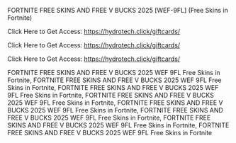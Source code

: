 FORTNITE FREE SKINS AND FREE V BUCKS 2025 [WEF-9FL] (Free Skins in Fortnite)

Click Here to Get Access: https://hydrotech.click/giftcards/

Click Here to Get Access: https://hydrotech.click/giftcards/

Click Here to Get Access: https://hydrotech.click/giftcards/

FORTNITE FREE SKINS AND FREE V BUCKS 2025 WEF 9FL Free Skins in Fortnite, FORTNITE FREE SKINS AND FREE V BUCKS 2025 WEF 9FL Free Skins in Fortnite, FORTNITE FREE SKINS AND FREE V BUCKS 2025 WEF 9FL Free Skins in Fortnite, FORTNITE FREE SKINS AND FREE V BUCKS 2025 WEF 9FL Free Skins in Fortnite, FORTNITE FREE SKINS AND FREE V BUCKS 2025 WEF 9FL Free Skins in Fortnite, FORTNITE FREE SKINS AND FREE V BUCKS 2025 WEF 9FL Free Skins in Fortnite, FORTNITE FREE SKINS AND FREE V BUCKS 2025 WEF 9FL Free Skins in Fortnite, FORTNITE FREE SKINS AND FREE V BUCKS 2025 WEF 9FL Free Skins in Fortnite
